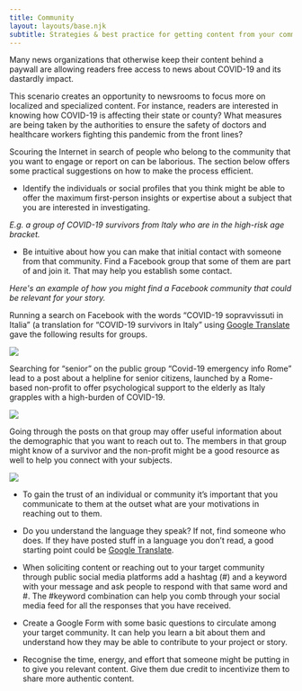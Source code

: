 ```yaml
---
title: Community
layout: layouts/base.njk
subtitle: Strategies & best practice for getting content from your community
---
```


Many news organizations that otherwise keep their content behind a paywall are allowing readers free access to news about COVID-19 and its dastardly impact. 

This scenario creates an opportunity to newsrooms to focus more on localized and specialized content. For instance, readers are interested in knowing how COVID-19 is affecting their state or county? What measures are being taken by the authorities to ensure the safety of doctors and healthcare workers fighting this pandemic from the front lines? 

Scouring the Internet in search of people who belong to the community that you want to engage or report on can be laborious. The section below offers some practical suggestions on how to make the process efficient.   


* Identify the individuals or social profiles that you think might be able to offer the maximum first-person insights or expertise about a subject that you are interested in investigating. 

*E.g. a group of COVID-19 survivors from Italy who are in the high-risk age bracket.*


* Be intuitive about how you can make that initial contact with someone from that community. Find a Facebook group that some of them are part of and join it. That may help you establish some contact. 

*Here's an example of how you might find a Facebook community that could be relevant for your story.*

Running a search on Facebook with the words “COVID-19 sopravvissuti in Italia” (a translation for “COVID-19 survivors in Italy” using [Google Translate](https://translate.google.com/?source=gtx_c#view=home&op=translate&sl=auto&tl=it&text=survivors%20in%20Italy) gave the following results for groups.  

<img src="/images/communityengagement.png" class="center, responsive">

Searching for “senior” on the public group “Covid-19 emergency info Rome” lead to a post about a helpline for senior citizens, launched by a Rome-based non-profit to offer psychological support to the elderly as Italy grapples with a high-burden of COVID-19. 

<img src="/images/communityengagement1.png" class="center, responsive">

Going through the posts on that group may offer useful information about the demographic that you want to reach out to. The members in that group might know of a survivor and the non-profit might be a good resource as well to help you connect with your subjects.  

<img src="/images/communityengagement2.png" class="center, responsive">

* To gain the trust of an individual or community it’s important that you communicate to them at the outset what are your motivations in reaching out to them.     

* Do you understand the language they speak? If not, find someone who does. If they have posted stuff in a language you don’t read, a good starting point could be [Google Translate](https://translate.google.com).  

* When soliciting content or reaching out to your target community through public social media platforms add a hashtag (#) and a keyword with your message and ask people to respond with that same word and #. The #keyword combination can help you comb through your social media feed for all the responses that you have received.  

* Create a Google Form with some basic questions to circulate among your target community. It can help you learn a bit about them and understand how they may be able to contribute to your project or story.

* Recognise the time, energy, and effort that someone might be putting in to give you relevant content. Give them due credit to incentivize them to share more authentic content. 

